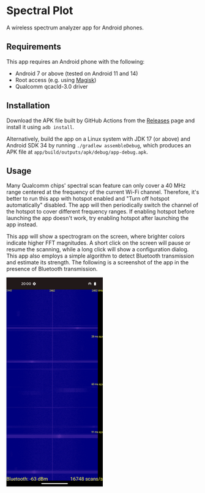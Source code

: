 # Spectral Plot

A wireless spectrum analyzer app for Android phones.

## Requirements

This app requires an Android phone with the following:

- Android 7 or above (tested on Android 11 and 14)
- Root access (e.g. using [Magisk](https://github.com/topjohnwu/Magisk/))
- Qualcomm qcacld-3.0 driver

## Installation

Download the APK file built by GitHub Actions from the [Releases](https://github.com/zlab-pub/spectral-plot/releases) page and install it using `adb install`.

Alternatively, build the app on a Linux system with JDK 17 (or above) and Android SDK 34 by running `./gradlew assembleDebug`, which produces an APK file at `app/build/outputs/apk/debug/app-debug.apk`.

## Usage

Many Qualcomm chips' spectral scan feature can only cover a 40 MHz range centered at the frequency of the current Wi-Fi channel. Therefore, it's better to run this app with hotspot enabled and "Turn off hotspot automatically" disabled. The app will then periodically switch the channel of the hotspot to cover different frequency ranges. If enabling hotspot before launching the app doesn't work, try enabling hotspot after launching the app instead.

This app will show a spectrogram on the screen, where brighter colors indicate higher FFT magnitudes. A short click on the screen will pause or resume the scanning, while a long click will show a configuration dialog. This app also employs a simple algorithm to detect Bluetooth transmission and estimate its strength. The following is a screenshot of the app in the presence of Bluetooth transmission.

<img src="assets/images/screenshot.png" alt="A screenshot of the app in the presence of Bluetooth transmission." width="50%"/>
